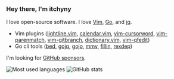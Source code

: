### Hey there, I'm itchyny

I love open-source software.
I love [Vim](https://www.vim.org/), [Go](https://golang.org), and [jq](https://stedolan.github.io/jq/).

- Vim plugins ([lightline.vim](https://github.com/itchyny/lightline.vim), [calendar.vim](https://github.com/itchyny/calendar.vim), [vim-cursorword](https://github.com/itchyny/vim-cursorword), [vim-parenmatch](https://github.com/itchyny/vim-parenmatch), [vim-gitbranch](https://github.com/itchyny/vim-gitbranch), [dictionary.vim](https://github.com/itchyny/dictionary.vim), [vim-qfedit](https://github.com/itchyny/vim-qfedit))
- Go cli tools ([bed](https://github.com/itchyny/bed), [gojq](https://github.com/itchyny/gojq), [gojo](https://github.com/itchyny/gojo), [mmv](https://github.com/itchyny/mmv), [fillin](https://github.com/itchyny/fillin), [rexdep](https://github.com/itchyny/rexdep))

I'm looking for [GitHub sponsors](https://github.com/sponsors/itchyny).

![Most used languages](https://github-readme-stats.vercel.app/api/top-langs/?username=itchyny&show_icons=true&icon_color=805AD5&text_color=808080&bg_color=ffffff00&hide_title=true&include_all_commits=true&count_private=true&hide_border=true&langs_count=6&layout=compact&cache_seconds=86400)
![GitHub stats](https://github-readme-stats.vercel.app/api?username=itchyny&show_icons=true&icon_color=805AD5&text_color=808080&bg_color=ffffff00&hide_title=true&include_all_commits=true&count_private=true&hide_border=true&cache_seconds=86400)
